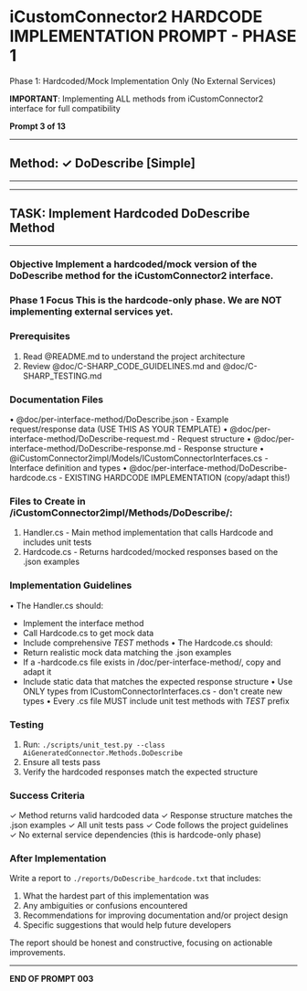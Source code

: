 # iCustomConnector2 HARDCODE IMPLEMENTATION PROMPT - PHASE 1

Phase 1: Hardcoded/Mock Implementation Only (No External Services)

**IMPORTANT**: Implementing ALL methods from iCustomConnector2 interface for full compatibility

**Prompt 3 of 13**

---

## Method: ✓ DoDescribe [Simple]

---

---
## TASK: Implement Hardcoded DoDescribe Method
---

### Objective Implement a hardcoded/mock version of the DoDescribe method for the iCustomConnector2 interface.

### Phase 1 Focus This is the hardcode-only phase. We are NOT implementing external services yet.

### Prerequisites
1. Read @README.md to understand the project architecture
2. Review @doc/C-SHARP_CODE_GUIDELINES.md and @doc/C-SHARP_TESTING.md

### Documentation Files
• @doc/per-interface-method/DoDescribe.json - Example request/response data (USE THIS AS YOUR TEMPLATE)
• @doc/per-interface-method/DoDescribe-request.md - Request structure
• @doc/per-interface-method/DoDescribe-response.md - Response structure
• @iCustomConnector2impl/Models/ICustomConnectorInterfaces.cs - Interface definition and types
• @doc/per-interface-method/DoDescribe-hardcode.cs - EXISTING HARDCODE IMPLEMENTATION (copy/adapt this!)

### Files to Create in /iCustomConnector2impl/Methods/DoDescribe/:
1. Handler.cs - Main method implementation that calls Hardcode and includes unit tests
2. Hardcode.cs - Returns hardcoded/mocked responses based on the .json examples

### Implementation Guidelines
• The Handler.cs should:
  - Implement the interface method
  - Call Hardcode.cs to get mock data
  - Include comprehensive _TEST_ methods
• The Hardcode.cs should:
  - Return realistic mock data matching the .json examples
  - If a -hardcode.cs file exists in /doc/per-interface-method/, copy and adapt it
  - Include static data that matches the expected response structure
• Use ONLY types from ICustomConnectorInterfaces.cs - don't create new types
• Every .cs file MUST include unit test methods with _TEST_ prefix

### Testing
1. Run: `./scripts/unit_test.py --class AiGeneratedConnector.Methods.DoDescribe`
2. Ensure all tests pass
3. Verify the hardcoded responses match the expected structure

### Success Criteria
✓ Method returns valid hardcoded data
✓ Response structure matches the .json examples
✓ All unit tests pass
✓ Code follows the project guidelines
✓ No external service dependencies (this is hardcode-only phase)

### After Implementation
Write a report to `./reports/DoDescribe_hardcode.txt` that includes:
1. What the hardest part of this implementation was
2. Any ambiguities or confusions encountered
3. Recommendations for improving documentation and/or project design
4. Specific suggestions that would help future developers

The report should be honest and constructive, focusing on actionable improvements.


---

**END OF PROMPT 003**
